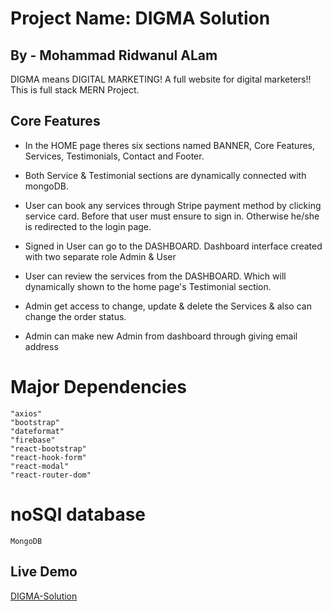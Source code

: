# Project Name: DIGMA Solution 
## By - Mohammad Ridwanul ALam

DIGMA means DIGITAL MARKETING!
A full website for digital marketers!!
This is full stack MERN Project.

## Core Features

- In the HOME page theres six sections named BANNER, Core Features, Services, Testimonials, Contact and Footer. 

- Both Service & Testimonial sections are dynamically connected with mongoDB.

- User can book any services through Stripe payment method by clicking service card. Before that user must ensure to sign in. Otherwise he/she is redirected to the login page.

- Signed in User can go to the DASHBOARD. Dashboard interface created with two separate role Admin & User

- User can review the services from the DASHBOARD. Which will dynamically shown to the home page's Testimonial section.

- Admin get access to change, update & delete the Services & also can change the order status.

- Admin can make new Admin from dashboard through giving email address


# Major Dependencies 
    "axios" 
    "bootstrap" 
    "dateformat"
    "firebase" 
    "react-bootstrap" 
    "react-hook-form" 
    "react-modal" 
    "react-router-dom" 

# noSQl database
    MongoDB
## Live Demo 
[DIGMA-Solution](https://digma-solution.web.app/)

